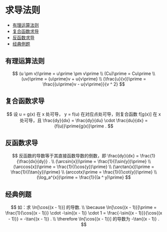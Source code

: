 # 求导法则

* [有理运算法则](#有理运算法则)
* [复合函数求导](#复合函数求导)
* [反函数求导](#反函数求导)
* [经典例题](#经典例题)


## 有理运算法则

$$
(u \pm v)\prime = u\prime \pm v\prime
\\
(Cu)\prime = Cu\prime
\\
(uv)\prime = {u\prime}v + u{v\prime}
\\
(\frac{u}{v})\prime = \frac{{u\prime}v - u{v\prime}}{v ^ 2}
$$

## 复合函数求导

$$
设 u = g(x) 在 x 处可导， y = f(u) 在对应点处可导，则复合函数 f[g(x)] 在 x 处可导，且 \frac{dy}{dx} = \frac{dy}{du} \cdot \frac{du}{dx} = {f(u)}\prime{g(x)}\prime .
$$

## 反函数求导

$$
反函数的导数等于其直接函数导数的倒数，即 \frac{dy}{dx} = \frac{1}{\frac{dx}{dy}} .
\\
(\arcsin{x})\prime = \frac{1}{(\sin{y})\prime}
\\
(\arccos{x})\prime = \frac{1}{(\cos{y})\prime}
\\
(\arctan{x})\prime = \frac{1}{(\tan{y})\prime}
\\
(arccotx)\prime = \frac{1}{(\cot{y})\prime}
\\
(\log_a^{x})\prime = \frac{1}{(a ^ y)\prime}
$$

## 经典例题

$$
如：求 \ln[\cos{(x - 1)}] 的导数.
\\
\because \ln[\cos{(x - 1)}]\prime = \frac{1}{\cos{(x - 1)}} \cdot -\sin{(x - 1)} \cdot 1 = \frac{-\sin{(x - 1)}}{\cos{(x - 1)}} = -\tan{(x - 1)} .
\\
\therefore \ln[\cos{(x - 1)}] 的导数为 -\tan{(x - 1)} .
$$



